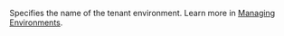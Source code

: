 Specifies the name of the tenant environment. Learn more in [Managing Environments](../administration/tenant-admin-center-environments.md).